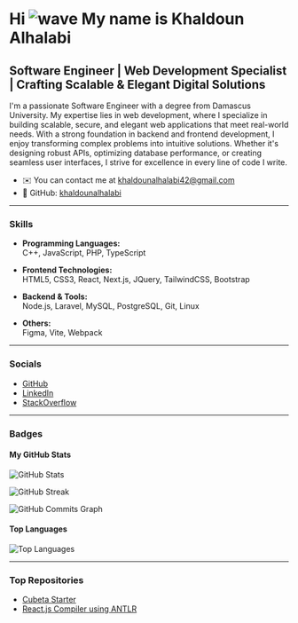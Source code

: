 # Hi ![wave](https://user-images.githubusercontent.com/18350557/176309783-0785949b-9127-417c-8b55-ab5a4333674e.gif) My name is Khaldoun Alhalabi

## Software Engineer | Web Development Specialist | Crafting Scalable & Elegant Digital Solutions

I'm a passionate Software Engineer with a degree from Damascus University. My expertise lies in web development, where I specialize in building scalable, secure, and elegant web applications that meet real-world needs. With a strong foundation in backend and frontend development, I enjoy transforming complex problems into intuitive solutions. Whether it's designing robust APIs, optimizing database performance, or creating seamless user interfaces, I strive for excellence in every line of code I write.

- ✉️ You can contact me at [khaldounalhalabi42@gmail.com](mailto:khaldounalhalabi42@gmail.com)
- 🐙 GitHub: [khaldounalhalabi](https://www.github.com/khaldounalhalabi)

---

### Skills

- **Programming Languages:**  
  C++, JavaScript, PHP, TypeScript

- **Frontend Technologies:**  
  HTML5, CSS3, React, Next.js, JQuery, TailwindCSS, Bootstrap

- **Backend & Tools:**  
  Node.js, Laravel, MySQL, PostgreSQL, Git, Linux

- **Others:**  
  Figma, Vite, Webpack

---

### Socials

- [GitHub](https://www.github.com/khaldounalhalabi)  
- [LinkedIn](https://www.linkedin.com/in/khaldoun-alhalabi-38525432b)  
- [StackOverflow](https://www.stackoverflow.com/users/16893481)  

---

### Badges

#### My GitHub Stats

![GitHub Stats](https://github-readme-stats.vercel.app/api?username=khaldounalhalabi&show_icons=true&hide=&count_private=true&title_color=0891b2&text_color=ffffff&icon_color=0891b2&bg_color=1c1917&hide_border=true&show_icons=true)

![GitHub Streak](https://streak-stats.demolab.com/?user=khaldounalhalabi&stroke=ffffff&background=1c1917&ring=0891b2&fire=0891b2&currStreakNum=ffffff&currStreakLabel=0891b2&sideNums=ffffff&sideLabels=ffffff&dates=ffffff&hide_border=true)

![GitHub Commits Graph](https://github-readme-activity-graph.vercel.app/graph?username=khaldounalhalabi&bg_color=1c1917&color=ffffff&line=0891b2&point=ffffff&area_color=1c1917&area=true&hide_border=true&custom_title=GitHub%20Commits%20Graph)

#### Top Languages

![Top Languages](https://github-readme-stats.vercel.app/api/top-langs/?username=khaldounalhalabi&langs_count=10&title_color=0891b2&text_color=ffffff&icon_color=0891b2&bg_color=1c1917&hide_border=true&locale=en&custom_title=Top%20Languages)

---

### Top Repositories

- [Cubeta Starter](https://github.com/cubeta-io/cubeta-starter)
- [React.js Compiler using ANTLR](https://github.com/khaldounalhalabi/react.js-compiler-antlr)
